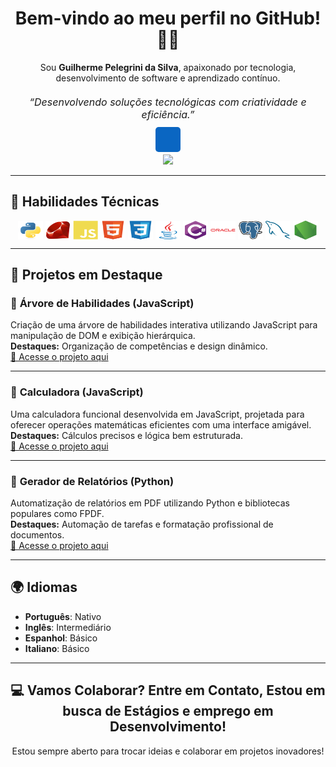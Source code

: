 <div align="center">
  <h1>Bem-vindo ao meu perfil no GitHub! 🚀👋</h1>
  <p>Sou <strong>Guilherme Pelegrini da Silva</strong>, apaixonado por tecnologia, desenvolvimento de software e aprendizado contínuo.</p>
  
  <p style="margin: 20px 0; font-size: 1rem; font-style: italic;">“Desenvolvendo soluções tecnológicas com criatividade e eficiência.”</p>
  
  <div style="margin-top: 20px;">
    <a href="https://www.linkedin.com/in/guilherme-pelegrini-da-silva-b77a042b5/" target="_blank" style="text-decoration: none; color: white; background: #0A66C2; padding: 10px 20px; border-radius: 5px; font-size: 1rem;"></a>
  </div>
</div>
  
</div>

  <p align="center">
    <a href="https://www.linkedin.com/in/guilherme-pelegrini-da-silva-b77a042b5/" target="_blank">
      <img src="https://img.shields.io/badge/-LinkedIn-%230077B5?style=for-the-badge&logo=linkedin&logoColor=white" target="_blank">
    </a>
  </p>
</div>

---

## 🔧 **Habilidades Técnicas**
<div align="center" style="display: inline_block">
  <img align="center" alt="Python" height="30" width="40" src="https://raw.githubusercontent.com/devicons/devicon/master/icons/python/python-original.svg">
  <img align="center" alt="Ruby" height="30" width="40" src="https://raw.githubusercontent.com/devicons/devicon/master/icons/ruby/ruby-original.svg">
  <img align="center" alt="JavaScript" height="30" width="40" src="https://raw.githubusercontent.com/devicons/devicon/master/icons/javascript/javascript-plain.svg">
  <img align="center" alt="HTML" height="30" width="40" src="https://raw.githubusercontent.com/devicons/devicon/master/icons/html5/html5-original.svg">
  <img align="center" alt="CSS" height="30" width="40" src="https://raw.githubusercontent.com/devicons/devicon/master/icons/css3/css3-original.svg">
  <img align="center" alt="Java" height="30" width="40" src="https://raw.githubusercontent.com/devicons/devicon/master/icons/java/java-original.svg">
  <img align="center" alt="CSharp" height="30" width="40" src="https://raw.githubusercontent.com/devicons/devicon/master/icons/csharp/csharp-original.svg">
  <img align="center" alt="PLSQL" height="30" width="40" src="https://raw.githubusercontent.com/devicons/devicon/master/icons/oracle/oracle-original.svg">
  <img align="center" alt="PostgreSQL" height="30" width="40" src="https://raw.githubusercontent.com/devicons/devicon/master/icons/postgresql/postgresql-original.svg">
  <img align="center" alt="MySQL" height="30" width="40" src="https://raw.githubusercontent.com/devicons/devicon/master/icons/mysql/mysql-original.svg">
  <img align="center" alt="NodeJS" height="30" width="40" src="https://raw.githubusercontent.com/devicons/devicon/master/icons/nodejs/nodejs-original.svg">
</div>

---

## 🚀 **Projetos em Destaque**

### 🌳 **Árvore de Habilidades (JavaScript)**
Criação de uma árvore de habilidades interativa utilizando JavaScript para manipulação de DOM e exibição hierárquica.  
**Destaques:** Organização de competências e design dinâmico.  
[🔗 Acesse o projeto aqui](https://github.com/GuilhermePelegriniSilva/MyRepository/tree/main/arvoredehabilidades)

---

### 🧮 **Calculadora (JavaScript)**
Uma calculadora funcional desenvolvida em JavaScript, projetada para oferecer operações matemáticas eficientes com uma interface amigável.  
**Destaques:** Cálculos precisos e lógica bem estruturada.  
[🔗 Acesse o projeto aqui](https://github.com/GuilhermePelegriniSilva/MyRepository/tree/main/calculadorajurosjs)

---

### 📄 **Gerador de Relatórios (Python)**
Automatização de relatórios em PDF utilizando Python e bibliotecas populares como FPDF.  
**Destaques:** Automação de tarefas e formatação profissional de documentos.  
[🔗 Acesse o projeto aqui](https://github.com/GuilhermePelegriniSilva/MyRepository/tree/main/relatoriopython)

---

## 🌍 **Idiomas**
- **Português**: Nativo  
- **Inglês**: Intermediário  
- **Espanhol**: Básico  
- **Italiano**: Básico  

---

<div align="center">
  <h2>💻 Vamos Colaborar? Entre em Contato, Estou em busca de Estágios e emprego em Desenvolvimento!</h2>
  <p>Estou sempre aberto para trocar ideias e colaborar em projetos inovadores!</p>
</div>
